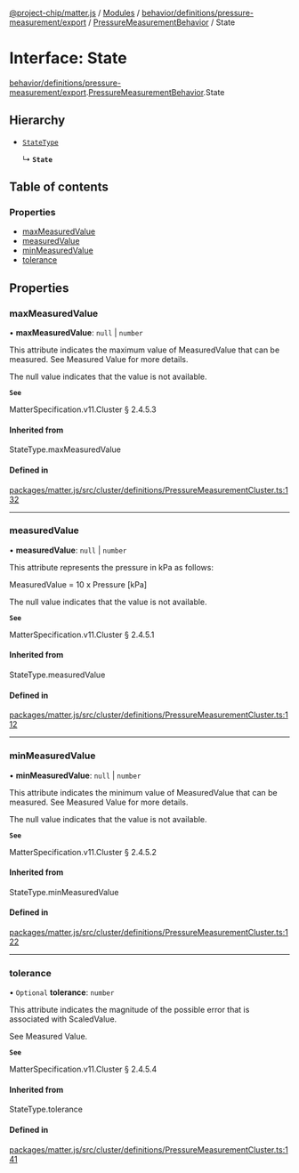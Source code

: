 [@project-chip/matter.js](../README.md) / [Modules](../modules.md) / [behavior/definitions/pressure-measurement/export](../modules/behavior_definitions_pressure_measurement_export.md) / [PressureMeasurementBehavior](../modules/behavior_definitions_pressure_measurement_export.PressureMeasurementBehavior.md) / State

# Interface: State

[behavior/definitions/pressure-measurement/export](../modules/behavior_definitions_pressure_measurement_export.md).[PressureMeasurementBehavior](../modules/behavior_definitions_pressure_measurement_export.PressureMeasurementBehavior.md).State

## Hierarchy

- [`StateType`](../modules/behavior_definitions_pressure_measurement_export._internal_.md#statetype)

  ↳ **`State`**

## Table of contents

### Properties

- [maxMeasuredValue](behavior_definitions_pressure_measurement_export.PressureMeasurementBehavior.State.md#maxmeasuredvalue)
- [measuredValue](behavior_definitions_pressure_measurement_export.PressureMeasurementBehavior.State.md#measuredvalue)
- [minMeasuredValue](behavior_definitions_pressure_measurement_export.PressureMeasurementBehavior.State.md#minmeasuredvalue)
- [tolerance](behavior_definitions_pressure_measurement_export.PressureMeasurementBehavior.State.md#tolerance)

## Properties

### maxMeasuredValue

• **maxMeasuredValue**: ``null`` \| `number`

This attribute indicates the maximum value of MeasuredValue that can be measured. See Measured Value for
more details.

The null value indicates that the value is not available.

**`See`**

MatterSpecification.v11.Cluster § 2.4.5.3

#### Inherited from

StateType.maxMeasuredValue

#### Defined in

[packages/matter.js/src/cluster/definitions/PressureMeasurementCluster.ts:132](https://github.com/project-chip/matter.js/blob/5f71eedebdb9fa54338bde320c311bb359b7455d/packages/matter.js/src/cluster/definitions/PressureMeasurementCluster.ts#L132)

___

### measuredValue

• **measuredValue**: ``null`` \| `number`

This attribute represents the pressure in kPa as follows:

MeasuredValue = 10 x Pressure [kPa]

The null value indicates that the value is not available.

**`See`**

MatterSpecification.v11.Cluster § 2.4.5.1

#### Inherited from

StateType.measuredValue

#### Defined in

[packages/matter.js/src/cluster/definitions/PressureMeasurementCluster.ts:112](https://github.com/project-chip/matter.js/blob/5f71eedebdb9fa54338bde320c311bb359b7455d/packages/matter.js/src/cluster/definitions/PressureMeasurementCluster.ts#L112)

___

### minMeasuredValue

• **minMeasuredValue**: ``null`` \| `number`

This attribute indicates the minimum value of MeasuredValue that can be measured. See Measured Value for
more details.

The null value indicates that the value is not available.

**`See`**

MatterSpecification.v11.Cluster § 2.4.5.2

#### Inherited from

StateType.minMeasuredValue

#### Defined in

[packages/matter.js/src/cluster/definitions/PressureMeasurementCluster.ts:122](https://github.com/project-chip/matter.js/blob/5f71eedebdb9fa54338bde320c311bb359b7455d/packages/matter.js/src/cluster/definitions/PressureMeasurementCluster.ts#L122)

___

### tolerance

• `Optional` **tolerance**: `number`

This attribute indicates the magnitude of the possible error that is associated with ScaledValue.

See Measured Value.

**`See`**

MatterSpecification.v11.Cluster § 2.4.5.4

#### Inherited from

StateType.tolerance

#### Defined in

[packages/matter.js/src/cluster/definitions/PressureMeasurementCluster.ts:141](https://github.com/project-chip/matter.js/blob/5f71eedebdb9fa54338bde320c311bb359b7455d/packages/matter.js/src/cluster/definitions/PressureMeasurementCluster.ts#L141)
